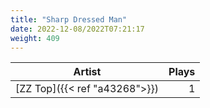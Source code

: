 ```yaml
---
title: "Sharp Dressed Man"
date: 2022-12-08/2022T07:21:17
weight: 409
---
```




 Artist | Plays 
----- | -----:
[ZZ Top]({{< ref "a43268">}}) | 1

